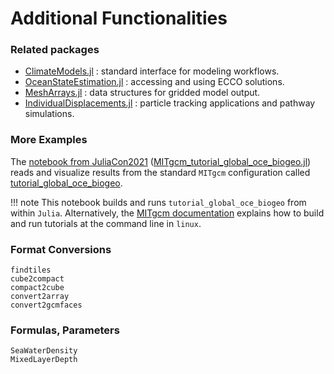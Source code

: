 # Additional Functionalities

### Related packages 

- [ClimateModels.jl](https://gaelforget.github.io/ClimateModels.jl/stable/) : standard interface for modeling workflows. 
- [OceanStateEstimation.jl](https://JuliaOcean.github.io/OceanStateEstimation.jl/dev/) : accessing and using ECCO solutions. 
- [MeshArrays.jl](https://juliaclimate.github.io/MeshArrays.jl/dev/) : data structures for gridded model output.
- [IndividualDisplacements.jl](https://juliaclimate.github.io/IndividualDisplacements.jl/dev/) : particle tracking applications and pathway simulations. 

### More Examples

The [notebook from JuliaCon2021](https://juliaocean.github.io/MarineEcosystemsJuliaCon2021.jl/dev/MITgcm_tutorial_global_oce_biogeo.html) ([MITgcm\_tutorial\_global\_oce\_biogeo.jl](https://juliaocean.github.io/MarineEcosystemsJuliaCon2021.jl/dev/MITgcm_tutorial_global_oce_biogeo.jl)) reads and visualize results from the standard `MITgcm` configuration called [tutorial\_global\_oce_biogeo](https://mitgcm.readthedocs.io/en/latest/examples/global_oce_biogeo/global_oce_biogeo.html).

!!! note 
    This notebook builds and runs `tutorial_global_oce_biogeo` from within `Julia`. Alternatively, the [MITgcm documentation](https://mitgcm.readthedocs.io/en/latest/getting_started/getting_started.html) explains how to build and run tutorials at the command line in `linux`. 

### Format Conversions

```@docs
findtiles
cube2compact
compact2cube
convert2array
convert2gcmfaces
```

### Formulas, Parameters

```@docs
SeaWaterDensity
MixedLayerDepth
```
